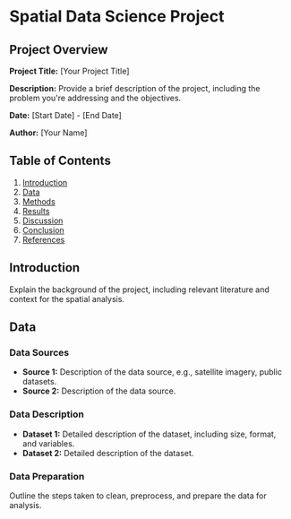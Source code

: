 
# Spatial Data Science Project

## Project Overview

**Project Title:** [Your Project Title]

**Description:**
Provide a brief description of the project, including the problem you're addressing and the objectives.

**Date:** [Start Date] - [End Date]

**Author:** [Your Name]

## Table of Contents

1. [Introduction](#introduction)
2. [Data](#data)
3. [Methods](#methods)
4. [Results](#results)
5. [Discussion](#discussion)
6. [Conclusion](#conclusion)
7. [References](#references)

## Introduction

Explain the background of the project, including relevant literature and context for the spatial analysis.

## Data

### Data Sources

- **Source 1:** Description of the data source, e.g., satellite imagery, public datasets.
- **Source 2:** Description of the data source.

### Data Description

- **Dataset 1:** Detailed description of the dataset, including size, format, and variables.
- **Dataset 2:** Detailed description of the dataset.

### Data Preparation

Outline the steps taken to clean, preprocess, and prepare the data for analysis.

```python